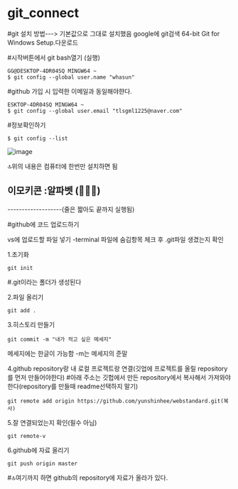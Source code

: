# git_connect

#git 설치 방법---> 기본값으로 그대로 설치했음
google에 git검색 
64-bit Git for Windows Setup.다운로드

#시작버튼에서 git bash열기 (실행)

```
GG@DESKTOP-4DR04SQ MINGW64 ~
$ git config --global user.name "whasun"
```

#github 가입 시 입력한 이메일과 동일해야햔다.
```
ESKTOP-4DR04SQ MINGW64 ~
$ git config --global user.email "tlsgml1225@naver.com" 
```


#정보확인하기
```
$ git config --list
```
![image](https://github.com/yunshinhee/git_connect/assets/145514638/f9099e81-3b06-4255-970e-cc198b0bed2c)

🔝위의 내용은 컴퓨터에 한번만 설치하면 됨 

이모키콘 :알파벳 (🥐🥖🍞)
-------------------
-------------------(줄은 짧아도 끝까지 실행됨)

#github에 코드 업로드하기

vs에 업로드할 파일 넣기 -terminal
파일에 숨김항목 체크 후 .git파일 생겼는지 확인 

1.초기화

```
git init
```
#.git이라는 폴더가 생성된다


2.파일 올리기 
```
git add .
```

3.히스토리 만들기
```
git commit -m "내가 적고 싶은 메세지"
```
메세지에는 한글이 가능함
-m는 메세지의 준말

4.github repository랑 내 로컬 프로젝트랑 연결(깃업에 프로젝트를 올릴 repository를 먼저 만들어야한다)
#아래 주소는 깃헙에서 만든 repository에서 복사해서 가져와야한다(repository를 만들때 readme선택하지 말기)
```
git remote add origin https://github.com/yunshinhee/webstandard.git(복사)
```

5.잘 연결되었는지 확인(필수 아님)
```
git remote-v
```
6.github에 자료 올리기
```
git push origin master
```
#🔝여기까지 하면 github의 repository에 자료가 올라가 있다.
